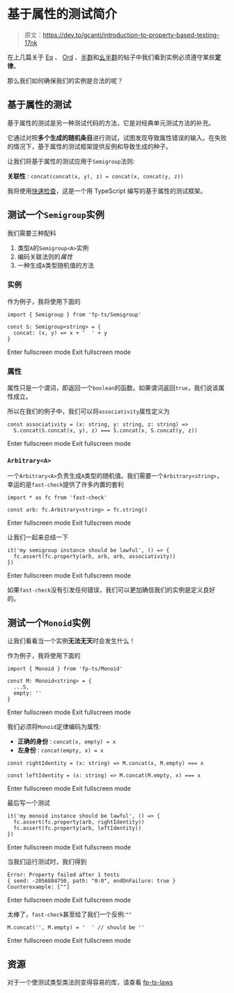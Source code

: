 # 基于属性的测试简介

> 原文：<https://dev.to/gcanti/introduction-to-property-based-testing-17nk>

在上几篇关于 [Eq](https://dev.to/gcanti/getting-started-with-fp-ts-setoid-39f3) 、 [Ord](https://dev.to/gcanti/getting-started-with-fp-ts-ord-5f1e) 、[半群](https://dev.to/gcanti/getting-started-with-fp-ts-semigroup-2mf7)和[幺半群](https://dev.to/gcanti/getting-started-with-fp-ts-monoid-ja0)的帖子中我们看到实例必须遵守某些**定律**。

那么我们如何确保我们的实例是合法的呢？

## 基于属性的测试

基于属性的测试是另一种测试代码的方法，它是对经典单元测试方法的补充。

它通过对照**多个生成的随机条目**进行测试，试图发现导致属性错误的输入。在失败的情况下，基于属性的测试框架提供反例和导致生成的种子。

让我们将基于属性的测试应用于`Semigroup`法则:

**关联性** : `concat(concat(x, y), z) = concat(x, concat(y, z))`

我将使用[快速检查](https://github.com/dubzzz/fast-check)，这是一个用 TypeScript 编写的基于属性的测试框架。

## 测试一个`Semigroup`实例

我们需要三种配料

1.  类型`A`的`Semigroup<A>`实例
2.  编码关联法则的*属性*
3.  一种生成`A`类型随机值的方法

### 实例

作为例子，我将使用下面的

```
import { Semigroup } from 'fp-ts/Semigroup'

const S: Semigroup<string> = {
  concat: (x, y) => x + '  ' + y
} 
```

Enter fullscreen mode Exit fullscreen mode

### 属性

属性只是一个谓词，即返回一个`boolean`的函数。如果谓词返回`true`，我们说该属性成立。

所以在我们的例子中，我们可以将`associativity`属性定义为

```
const associativity = (x: string, y: string, z: string) =>
  S.concat(S.concat(x, y), z) === S.concat(x, S.concat(y, z)) 
```

Enter fullscreen mode Exit fullscreen mode

### `Arbitrary<A>`

一个`Arbitrary<A>`负责生成`A`类型的随机值。我们需要一个`Arbitrary<string>`，幸运的是`fast-check`提供了许多内置的套利

```
import * as fc from 'fast-check'

const arb: fc.Arbitrary<string> = fc.string() 
```

Enter fullscreen mode Exit fullscreen mode

让我们一起来总结一下

```
it('my semigroup instance should be lawful', () => {
  fc.assert(fc.property(arb, arb, arb, associativity))
}) 
```

Enter fullscreen mode Exit fullscreen mode

如果`fast-check`没有引发任何错误，我们可以更加确信我们的实例是定义良好的。

## 测试一个`Monoid`实例

让我们看看当一个实例**无法无天**时会发生什么！

作为例子，我将使用下面的

```
import { Monoid } from 'fp-ts/Monoid'

const M: Monoid<string> = {
  ...S,
  empty: ''
} 
```

Enter fullscreen mode Exit fullscreen mode

我们必须将`Monoid`定律编码为属性:

*   **正确的身份** : `concat(x, empty) = x`
*   **左身份** : `concat(empty, x) = x`

```
const rightIdentity = (x: string) => M.concat(x, M.empty) === x

const leftIdentity = (x: string) => M.concat(M.empty, x) === x 
```

Enter fullscreen mode Exit fullscreen mode

最后写一个测试

```
it('my monoid instance should be lawful', () => {
  fc.assert(fc.property(arb, rightIdentity))
  fc.assert(fc.property(arb, leftIdentity))
}) 
```

Enter fullscreen mode Exit fullscreen mode

当我们运行测试时，我们得到

```
Error: Property failed after 1 tests
{ seed: -2056884750, path: "0:0", endOnFailure: true }
Counterexample: [""] 
```

Enter fullscreen mode Exit fullscreen mode

太棒了，`fast-check`甚至给了我们一个反例:`""`

```
M.concat('', M.empty) = '  ' // should be '' 
```

Enter fullscreen mode Exit fullscreen mode

## 资源

对于一个使测试类型类法则变得容易的库，请查看 [fp-ts-laws](https://github.com/gcanti/fp-ts-laws)